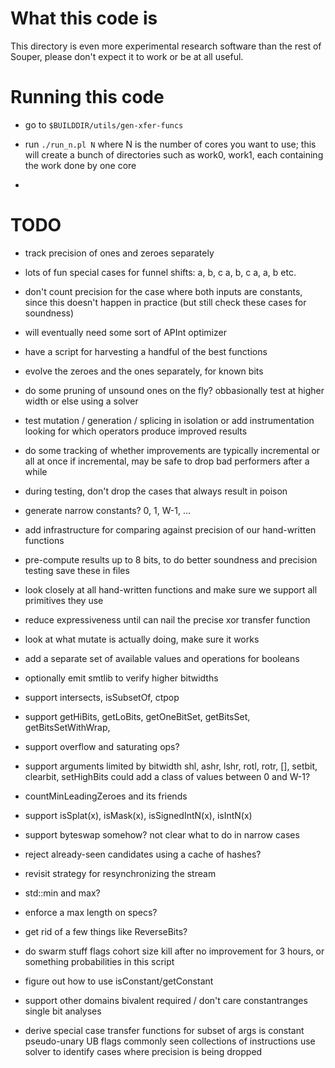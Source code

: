 # What this code is

This directory is even more experimental research software than the
rest of Souper, please don't expect it to work or be at all useful.

# Running this code

- go to `$BUILDDIR/utils/gen-xfer-funcs`

- run `./run_n.pl N` where N is the number of cores you want to use;
  this will create a bunch of directories such as work0, work1, each
  containing the work done by one core

- 

# TODO

- track precision of ones and zeroes separately

- lots of fun special cases for funnel shifts:
  a, b, c
  a, b, c
  a, a, b
  etc.

- don't count precision for the case where both inputs are
constants, since this doesn't happen in practice (but still check
these cases for soundness)

- will eventually need some sort of APInt optimizer

- have a script for harvesting a handful of the best functions

- evolve the zeroes and the ones separately, for known bits

- do some pruning of unsound ones on the fly?
  obbasionally test at higher width or else using a solver

- test mutation / generation / splicing in isolation
  or add instrumentation looking for which operators produce improved results

- do some tracking of whether improvements are typically incremental or all at once
  if incremental, may be safe to drop bad performers after a while

- during testing, don't drop the cases that always result in poison

- generate narrow constants? 0, 1, W-1, ...

- add infrastructure for comparing against precision of our hand-written functions

- pre-compute results up to 8 bits, to do better soundness and precision testing
  save these in files

- look closely at all hand-written functions and make sure we support all primitives they use

- reduce expressiveness until can nail the precise xor transfer function

- look at what mutate is actually doing, make sure it works

- add a separate set of available values and operations for booleans

- optionally emit smtlib to verify higher bitwidths

- support intersects, isSubsetOf, ctpop

- support getHiBits, getLoBits, getOneBitSet, getBitsSet, getBitsSetWithWrap, 

- support overflow and saturating ops?

- support arguments limited by bitwidth
  shl, ashr, lshr, rotl, rotr, [], setbit, clearbit, setHighBits
  could add a class of values between 0 and W-1?

- countMinLeadingZeroes and its friends

- support isSplat(x), isMask(x), isSignedIntN(x), isIntN(x)

- support byteswap somehow? not clear what to do in narrow cases

- reject already-seen candidates using a cache of hashes?

- revisit strategy for resynchronizing the stream

- std::min and max?

- enforce a max length on specs?

- get rid of a few things like ReverseBits?

- do swarm stuff
  flags
  cohort size
  kill after no improvement for 3 hours, or something
  probabilities in this script

- figure out how to use isConstant/getConstant

- support other domains
  bivalent
  required / don't care
  constantranges
  single bit analyses

- derive special case transfer functions for
  subset of args is constant
  pseudo-unary
  UB flags
  commonly seen collections of instructions
    use solver to identify cases where precision is being dropped

